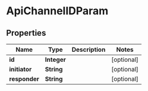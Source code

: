 # ApiChannelIDParam

## Properties
Name | Type | Description | Notes
------------ | ------------- | ------------- | -------------
**id** | **Integer** |  |  [optional]
**initiator** | **String** |  |  [optional]
**responder** | **String** |  |  [optional]
